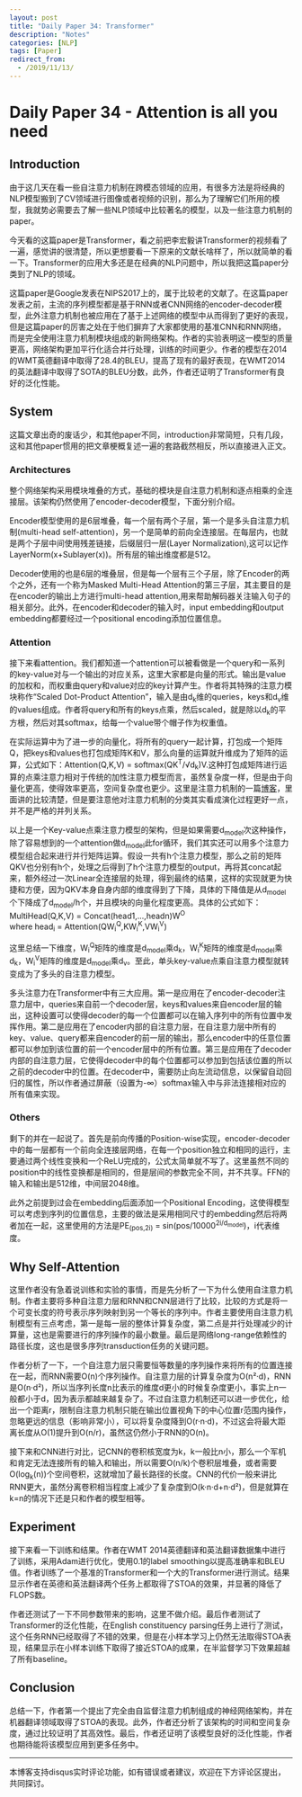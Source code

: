 ```yaml
---
layout: post
title: "Daily Paper 34: Transformer"
description: "Notes"
categories: [NLP]
tags: [Paper]
redirect_from:
  - /2019/11/13/
---
```


# Daily Paper 34 - Attention is all you need  

## Introduction  

由于这几天在看一些自注意力机制在跨模态领域的应用，有很多方法是将经典的NLP模型搬到了CV领域进行图像或者视频的识别，那么为了理解它们所用的模型，我就势必需要去了解一些NLP领域中比较著名的模型，以及一些注意力机制的paper。  

今天看的这篇paper是Transformer，看之前把李宏毅讲Transformer的视频看了一遍，感觉讲的很清楚，所以更想要看一下原来的文献长啥样了，所以就简单的看一下。Transformer的应用大多还是在经典的NLP问题中，所以我把这篇paper分类到了NLP的领域。  

这篇paper是Google发表在NIPS2017上的，属于比较老的文献了。在这篇paper发表之前，主流的序列模型都是基于RNN或者CNN网络的encoder-decoder模型，此外注意力机制也被应用在了基于上述网络的模型中从而得到了更好的表现，但是这篇paper的厉害之处在于他们摒弃了大家都使用的基准CNN和RNN网络，而是完全使用注意力机制模块组成的新网络架构。作者的实验表明这一模型的质量更高，网络架构更加平行化适合并行处理，训练的时间更少。作者的模型在2014的WMT英德翻译中取得了28.4的BLEU，提高了现有的最好表现，在WMT2014的英法翻译中取得了SOTA的BLEU分数，此外，作者还证明了Transformer有良好的泛化性能。  

## System  

这篇文章出奇的废话少，和其他paper不同，introduction非常简短，只有几段，这和其他paper惯用的把文章梗概复述一遍的套路截然相反，所以直接进入正文。  

### Architectures  

整个网络架构采用模块堆叠的方式，基础的模块是自注意力机制和逐点相乘的全连接层。该架构仍然使用了encoder-decoder模型，下面分别介绍。  

Encoder模型使用的是6层堆叠，每一个层有两个子层，第一个是多头自注意力机制(multi-head self-attention)，另一个是简单的前向全连接层。在每层内，也就是两个子层中间使用残差链接，后缀层归一层(Layer Normalization),这可以记作LayerNorm(x+Sublayer(x))。所有层的输出维度都是512。  

Decoder使用的也是6层的堆叠层，但是每一个层有三个子层，除了Encoder的两个之外，还有一个称为Masked Multi-Head Attention的第三子层，其主要目的是在encoder的输出上方进行multi-head attention,用来帮助解码器关注输入句子的相关部分。此外，在encoder和decoder的输入时，input embedding和output embedding都要经过一个positional encoding添加位置信息。  

### Attention  

接下来看attention。我们都知道一个attention可以被看做是一个query和一系列的key-value对与一个输出的对应关系，这里大家都是向量的形式。输出是value的加权和，而权重由query和value对应的key计算产生。作者将其特殊的注意力模块称作“Scaled Dot-Product Attention”，输入是由d<sub>k</sub>维的queries，keys和d<sub>v</sub>维的values组成。作者将query和所有的keys点乘，然后scaled，就是除以d<sub>k</sub>的平方根，然后对其softmax，给每一个value带个帽子作为权重值。  

在实际运算中为了进一步的向量化，将所有的query一起计算，打包成一个矩阵Q，把keys和values也打包成矩阵K和V，那么向量的运算就升维成为了矩阵的运算，公式如下：Attention(Q,K,V) = softmax(QK<sup>T</sup>/√d<sub>k</sub>)V.这种打包成矩阵进行运算的点乘注意力相对于传统的加性注意力模型而言，虽然复杂度一样，但是由于向量化更高，使得效率更高，空间复杂度也更少。这里是注意力机制的一篇[博客](https://blog.csdn.net/mpk_no1/article/details/72862348)，里面讲的比较清楚，但是要注意他对注意力机制的分类其实看成演化过程更好一点，并不是严格的并列关系。  

以上是一个Key-value点乘注意力模型的架构，但是如果需要d<sub>model</sub>次这种操作，除了容易想到的一个attention做d<sub>model</sub>此for循环，我们其实还可以用多个注意力模型组合起来进行并行矩阵运算。假设一共有h个注意力模型，那么之前的矩阵QKV也分别有h个，处理之后得到了h个注意力模型的output，再将其concat起来，额外经过一次Linear全连接层的处理，得到最终的结果，这样的实现就更为快捷和方便，因为QKV本身自身内部的维度得到了下降，具体的下降值是从d<sub>model</sub>个下降成了d<sub>model</sub>/h个，并且模块的向量化程度更高。具体的公式如下：
MultiHead(Q,K,V) = Concat(head1,...,headn)W<sup>O</sup>  
  where head<sub>i</sub> = Attention(QW<sub>i</sub><sup>Q</sup>,KW<sub>i</sub><sup>K</sup>,VW<sub>i</sub><sup>V</sup>)  

这里总结一下维度，W<sub>i</sub><sup>Q</sup>矩阵的维度是d<sub>model</sub>乘d<sub>k</sub>，W<sub>i</sub><sup>K</sup>矩阵的维度是d<sub>model</sub>乘d<sub>k</sub>，W<sub>i</sub><sup>V</sup>矩阵的维度是d<sub>model</sub>乘d<sub>v</sub>。至此，单头key-value点乘自注意力模型就转变成为了多头的自注意力模型。  

多头注意力在Transformer中有三大应用。第一是应用在了encoder-decoder注意力层中，queries来自前一个decoder层，keys和values来自encoder层的输出，这种设置可以使得decoder的每一个位置都可以在输入序列中的所有位置中发挥作用。第二是应用在了encoder内部的自注意力层，在自注意力层中所有的key、value、query都来自encoder的前一层的输出，那么encoder中的任意位置都可以参加到该位置的前一个encoder层中的所有位置。第三是应用在了decoder内部的自注意力层，它使得decoder中的每个位置都可以参加到包括该位置的所以之前的decoder中的位置。在decoder中，需要防止向左流动信息，以保留自动回归的属性，所以作者通过屏蔽（设置为-∞）softmax输入中与非法连接相对应的所有值来实现。  

### Others  

剩下的并在一起说了。首先是前向传播的Position-wise实现，encoder-decoder中的每一层都有一个前向全连接层网络，在每一个position独立和相同的运行，主要通过两个线性变换和一个ReLU完成的，公式太简单就不写了。这里虽然不同的position中的线性变换都是相同的，但是层间的参数完全不同，并不共享。FFN的输入和输出是512维，中间层2048维。  

此外之前提到过会在embedding后面添加一个Positional Encoding，这使得模型可以考虑到序列的位置信息，主要的做法是采用相同尺寸的embedding然后将两者加在一起，这里使用的方法是PE<sub>(pos,2i)</sub> = sin(pos/10000<sup>2i/d<sub>model</sub></sup>)，i代表维度。  

## Why Self-Attention  

这里作者没有急着说训练和实验的事情，而是先分析了一下为什么使用自注意力机制。作者主要将多种自注意力层和RNN和CNN层进行了比较，比较的方式是将一个可变长度的符号表示序列映射到另一个等长的序列中。作者主要使用自注意力机制模型有三点考虑，第一是每一层的整体计算复杂度，第二点是并行处理减少的计算量，这也是需要进行的序列操作的最小数量。最后是网络long-range依赖性的路径长度，这也是很多序列transduction任务的关键问题。  

作者分析了一下，一个自注意力层只需要恒等数量的序列操作来将所有的位置连接在一起，而RNN需要O(n)个序列操作。自注意力层的计算复杂度为O(n²·d)，RNN是O(n·d²)，所以当序列长度n比表示的维度d更小的时候复杂度更小，事实上n一般都小于d，因为表示都越来越复杂了。不过自注意力机制还可以进一步优化，给出一个距离r，限制自注意力机制只能在输出位置视角下的中心位置r范围内操作，忽略更远的信息（影响非常小），可以将复杂度降到O(r·n·d)，不过这会将最大距离长度从O(1)提升到O(n/r)，虽然这仍然小于RNN的O(n)。  

接下来和CNN进行对比，记CNN的卷积核宽度为k，k一般比n小，那么一个军机和肯定无法连接所有的输入和输出，所以需要O(n/k)个卷积层堆叠，或者需要O(log<sub>k</sub>(n))个空间卷积，这就增加了最长路径的长度。CNN的代价一般来讲比RNN更大，虽然分离卷积相当程度上减少了复杂度到O(k·n·d+n·d²)，但是就算在k=n的情况下还是只和作者的模型相等。  

## Experiment  

接下来看一下训练和结果。作者在WMT 2014英德翻译和英法翻译数据集中进行了训练，采用Adam进行优化，使用0.1的label smoothing以提高准确率和BLEU值。作者训练了一个基准的Transformer和一个大的Transformer进行测试。结果显示作者在英德和英法翻译两个任务上都取得了STOA的效果，并显著的降低了FLOPS数。  

作者还测试了一下不同参数带来的影响，这里不做介绍。最后作者测试了Transformer的泛化性能，在English constituency parsing任务上进行了测试，这个任务RNN已经取得了不错的效果，但是在小样本学习上仍然无法取得STOA表现，结果显示在小样本训练下取得了接近STOA的成果，在半监督学习下效果超越了所有baseline。  

## Conclusion  

总结一下，作者第一个提出了完全由自监督注意力机制组成的神经网络架构，并在机器翻译领域取得了STOA的表现。此外，作者还分析了该架构的时间和空间复杂度，通过比较证明了其高效性。最后，作者还证明了该模型良好的泛化性能，作者也期待能将该模型应用到更多任务中。  

---
本博客支持disqus实时评论功能，如有错误或者建议，欢迎在下方评论区提出，共同探讨。  
